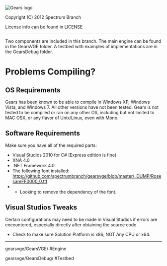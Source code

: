 ![Gears logo](http://devcloud.spectrumbranch.com/components/gearsmain/img/gears_logoA.png)

Copyright (C) 2012 Spectrum Branch

License info can be found in LICENSE

---

Two components are included in this branch.
The main engine can be found in the GearsVGE folder.
A testbed with examples of implementations are in the GearsDebug folder.

Problems Compiling?
========

OS Requirements
--------

Gears has been known to be able to compile in Windows XP, Windows Vista, and Windows 7. All other versions have not been tested. Gears is not tested to be compiled or ran on any other OS, including but not limited to MAC OSX, or any flavor of Unix/Linux, even with Mono.

Software Requirements
--------

Make sure you have all of the required parts:

* Visual Studios 2010 for C# (Express edition is fine)
* XNA 4.0
* .NET Framework 4.0
* The following font installed: https://github.com/spectrumbranch/gearsvge/blob/master/_DUMP/RosesareFF0000_0.ttf
* * Looking to remove the dependency of the font.

Visual Studios Tweaks
--------

Certain configurations may need to be made in Visual Studios if errors are encountered, especially directly after obtaining the source code.

* Check to make sure Solution Platform is x86, NOT Any CPU or x64.


---

gearsvge/GearsVGE/  	#Engine

gearsvge/GearsDebug/	#Testbed